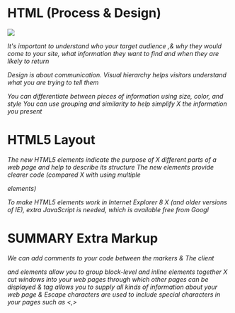 
# HTML (Process & Design) 

![](https://cdn.lynda.com/course/170427/170427-636923997581008095-16x9.jpg)

*It's important to understand who your target audience ,& why they would come to your site, what information they want to find and when they are likely to return*


*Design is about communication. Visual hierarchy helps visitors understand what you are trying to tell them*

*You can differentiate between pieces of information  using size, color, and style You can use grouping and similarity to help simplify  X the information you present*

# HTML5 Layout

*The new HTML5 elements indicate the purpose of  X different parts of a web page and help to describe its structure The new elements provide clearer code (compared  X with using multiple <div> elements)*

*To make HTML5 elements work in Internet Explorer 8  X (and older versions of IE), extra JavaScript is needed, which is available free from Googl*

# SUMMARY Extra Markup

*We can add comments to your code between the <!-- and --> markers &
The client <div> and <span> elements allow you to group block-level and inline elements together <iframes> X cut windows into your web pages through which other pages can be displayed & <meta> tag allows you to supply all kinds of information about your web page & Escape characters are used to include special characters in your pages such as <,>*


